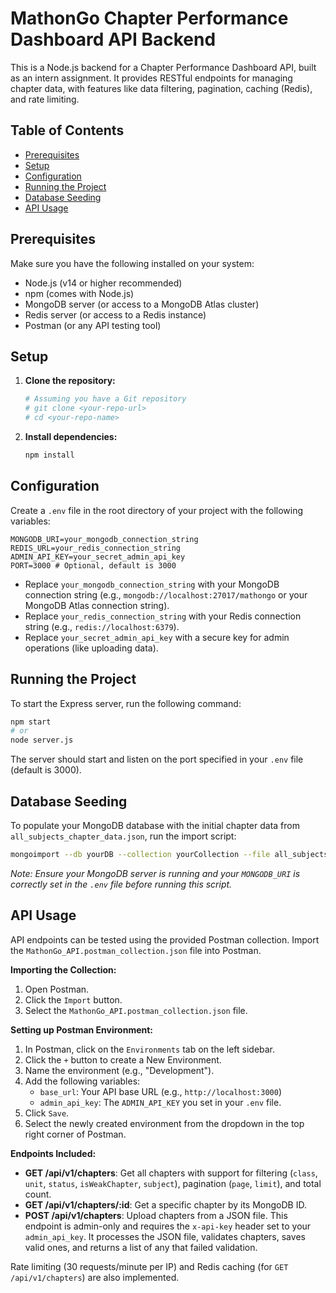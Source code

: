 # MathonGo Chapter Performance Dashboard API Backend

This is a Node.js backend for a Chapter Performance Dashboard API, built as an intern assignment. It provides RESTful endpoints for managing chapter data, with features like data filtering, pagination, caching (Redis), and rate limiting.

## Table of Contents

- [Prerequisites](#prerequisites)
- [Setup](#setup)
- [Configuration](#configuration)
- [Running the Project](#running-the-project)
- [Database Seeding](#database-seeding)
- [API Usage](#api-usage)

## Prerequisites

Make sure you have the following installed on your system:

- Node.js (v14 or higher recommended)
- npm (comes with Node.js)
- MongoDB server (or access to a MongoDB Atlas cluster)
- Redis server (or access to a Redis instance)
- Postman (or any API testing tool)

## Setup

1.  **Clone the repository:**

    ```bash
    # Assuming you have a Git repository
    # git clone <your-repo-url>
    # cd <your-repo-name>
    ```

2.  **Install dependencies:**

    ```bash
    npm install
    ```

## Configuration

Create a `.env` file in the root directory of your project with the following variables:

```env
MONGODB_URI=your_mongodb_connection_string
REDIS_URL=your_redis_connection_string
ADMIN_API_KEY=your_secret_admin_api_key
PORT=3000 # Optional, default is 3000
```

-   Replace `your_mongodb_connection_string` with your MongoDB connection string (e.g., `mongodb://localhost:27017/mathongo` or your MongoDB Atlas connection string).
-   Replace `your_redis_connection_string` with your Redis connection string (e.g., `redis://localhost:6379`).
-   Replace `your_secret_admin_api_key` with a secure key for admin operations (like uploading data).

## Running the Project

To start the Express server, run the following command:

```bash
npm start
# or
node server.js
```

The server should start and listen on the port specified in your `.env` file (default is 3000).

## Database Seeding

To populate your MongoDB database with the initial chapter data from `all_subjects_chapter_data.json`, run the import script:

```bash
mongoimport --db yourDB --collection yourCollection --file all_subjects_chapter_data.json --jsonArray

```

*Note: Ensure your MongoDB server is running and your `MONGODB_URI` is correctly set in the `.env` file before running this script.*

## API Usage

API endpoints can be tested using the provided Postman collection. Import the `MathonGo_API.postman_collection.json` file into Postman.

**Importing the Collection:**

1.  Open Postman.
2.  Click the `Import` button.
3.  Select the `MathonGo_API.postman_collection.json` file.

**Setting up Postman Environment:**

1.  In Postman, click on the `Environments` tab on the left sidebar.
2.  Click the `+` button to create a New Environment.
3.  Name the environment (e.g., "Development").
4.  Add the following variables:
    -   `base_url`: Your API base URL (e.g., `http://localhost:3000`)
    -   `admin_api_key`: The `ADMIN_API_KEY` you set in your `.env` file.
5.  Click `Save`.
6.  Select the newly created environment from the dropdown in the top right corner of Postman.

**Endpoints Included:**

-   **GET /api/v1/chapters**: Get all chapters with support for filtering (`class`, `unit`, `status`, `isWeakChapter`, `subject`), pagination (`page`, `limit`), and total count.
-   **GET /api/v1/chapters/:id**: Get a specific chapter by its MongoDB ID.
-   **POST /api/v1/chapters**: Upload chapters from a JSON file. This endpoint is admin-only and requires the `x-api-key` header set to your `admin_api_key`. It processes the JSON file, validates chapters, saves valid ones, and returns a list of any that failed validation.

Rate limiting (30 requests/minute per IP) and Redis caching (for `GET /api/v1/chapters`) are also implemented.
